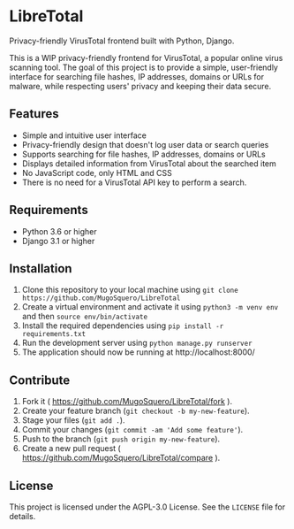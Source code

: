 # LibreTotal
Privacy-friendly VirusTotal frontend built with Python, Django.

This is a WIP privacy-friendly frontend for VirusTotal, a popular online virus scanning tool. The goal of this project is to provide a simple, user-friendly interface for searching file hashes, IP addresses, domains or URLs for malware, while respecting users' privacy and keeping their data secure.

## Features

- Simple and intuitive user interface
- Privacy-friendly design that doesn't log user data or search queries
- Supports searching for file hashes, IP addresses, domains or URLs
- Displays detailed information from VirusTotal about the searched item
- No JavaScript code, only HTML and CSS
- There is no need for a VirusTotal API key to perform a search.


## Requirements

- Python 3.6 or higher
- Django 3.1 or higher

## Installation

1. Clone this repository to your local machine using `git clone https://github.com/MugoSquero/LibreTotal`
2. Create a virtual environment and activate it using `python3 -m venv env` and then `source env/bin/activate`
3. Install the required dependencies using `pip install -r requirements.txt`
4. Run the development server using `python manage.py runserver`
5. The application should now be running at http://localhost:8000/

## Contribute

1. Fork it ( https://github.com/MugoSquero/LibreTotal/fork ).
2. Create your feature branch (`git checkout -b my-new-feature`).
3. Stage your files (`git add .`).
4. Commit your changes (`git commit -am 'Add some feature'`).
5. Push to the branch (`git push origin my-new-feature`).
6. Create a new pull request ( https://github.com/MugoSquero/LibreTotal/compare ).


## License

This project is licensed under the AGPL-3.0 License. See the `LICENSE` file for details.

